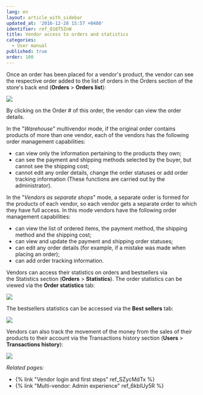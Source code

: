 ```yaml
---
lang: en
layout: article_with_sidebar
updated_at: '2016-12-28 15:57 +0400'
identifier: ref_Q16T5ZnW
title: Vendor access to orders and statistics
categories:
  - User manual
published: true
order: 100
---
```



Once an order has been placed for a vendor's product, the vendor can see the respective order added to the list of orders in the Orders section of the store's back end (**Orders** > **Orders list**):

![]({{site.baseurl}}/attachments/8749511/8717244.png)

By clicking on the Order # of this order, the vendor can view the order details.

In the "_Warehouse_" multivendor mode, if the original order contains products of more than one vendor, each of the vendors has the following order management capabilities:

*   can view only the information pertaining to the products they own;
*   can see the payment and shipping methods selected by the buyer, but cannot see the shipping cost;
*   cannot edit any order details, change the order statuses or add order tracking information (These functions are carried out by the administrator).

In the "_Vendors as separate shops_" mode, a separate order is formed for the products of each vendor, so each vendor gets a separate order to which they have full access. In this mode vendors have the following order management capabilities:

*   can view the list of ordered items, the payment method, the shipping method and the shipping cost;
*   can view and update the payment and shipping order statuses;
*   can edit any order details (for example, if a mistake was made when placing an order);
*   can add order tracking information.

Vendors can access their statistics on orders and bestsellers via the Statistics section (**Orders** > **Statistics**). The order statistics can be viewed via the **Order statistics** tab:

![]({{site.baseurl}}/attachments/8749511/8717246.png)

The bestsellers statistics can be accessed via the **Best sellers** tab:

![]({{site.baseurl}}/attachments/8749511/8717247.png)

Vendors can also track the movement of the money from the sales of their products to their account via the Transactions history section (**Users** > **Transactions history**):

![]({{site.baseurl}}/attachments/8749511/8719641.png)

_Related pages:_

*   {% link "Vendor login and first steps" ref_SZycMdTx %}
*   {% link "Multi-vendor: Admin experience" ref_6kbIUy5R %}


